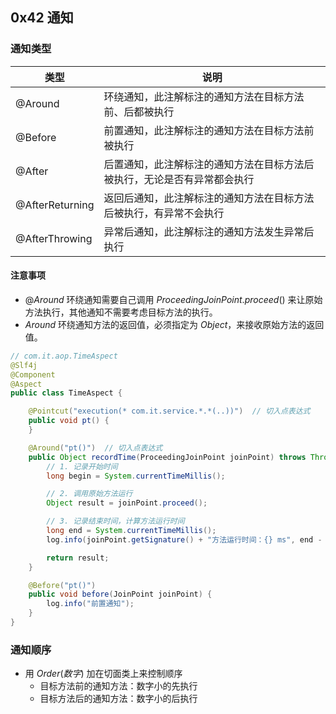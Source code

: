## 0x42 通知

### 通知类型

| 类型 | 说明 |
| --- | --- |
| @Around | 环绕通知，此注解标注的通知方法在目标方法前、后都被执行 |
| @Before | 前置通知，此注解标注的通知方法在目标方法前被执行 |
| @After | 后置通知，此注解标注的通知方法在目标方法后被执行，无论是否有异常都会执行 |
| @AfterReturning | 返回后通知，此注解标注的通知方法在目标方法后被执行，有异常不会执行 |
| @AfterThrowing | 异常后通知，此注解标注的通知方法发生异常后执行 |

#### 注意事项

- $@ Around$ 环绕通知需要自己调用 $ProceedingJoinPoint.proceed()$ 来让原始方法执行，其他通知不需要考虑目标方法的执行。
- $Around$ 环绕通知方法的返回值，必须指定为 $Object$，来接收原始方法的返回值。

```java
// com.it.aop.TimeAspect
@Slf4j
@Component
@Aspect
public class TimeAspect {

    @Pointcut("execution(* com.it.service.*.*(..))")  // 切入点表达式
    public void pt() {
    }

    @Around("pt()")  // 切入点表达式
    public Object recordTime(ProceedingJoinPoint joinPoint) throws Throwable {
        // 1. 记录开始时间
        long begin = System.currentTimeMillis();

        // 2. 调用原始方法运行
        Object result = joinPoint.proceed();

        // 3. 记录结束时间，计算方法运行时间
        long end = System.currentTimeMillis();
        log.info(joinPoint.getSignature() + "方法运行时间：{} ms", end - begin);

        return result;
    }

    @Before("pt()")
    public void before(JoinPoint joinPoint) {
        log.info("前置通知");
    }
}
```

### 通知顺序

- 用 $Order(数字)$ 加在切面类上来控制顺序
  - 目标方法前的通知方法：数字小的先执行
  - 目标方法后的通知方法：数字小的后执行